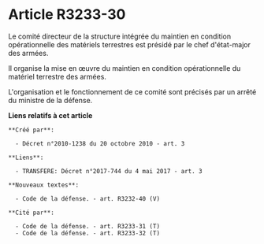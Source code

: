 # Article R3233-30

Le comité directeur de la structure intégrée du maintien en condition opérationnelle des matériels terrestres est présidé par
le chef d'état-major des armées. 

Il organise la mise en œuvre du maintien en condition opérationnelle du matériel terrestre des armées. 

L'organisation et le fonctionnement de ce comité sont précisés par un arrêté du ministre de la défense.

**Liens relatifs à cet article**

	**Créé par**:

	  - Décret n°2010-1238 du 20 octobre 2010 - art. 3

	**Liens**:

	  - TRANSFERE: Décret n°2017-744 du 4 mai 2017 - art. 3

	**Nouveaux textes**:

	  - Code de la défense. - art. R3232-40 (V)

	**Cité par**:

	  - Code de la défense. - art. R3233-31 (T)
	  - Code de la défense. - art. R3233-32 (T)
